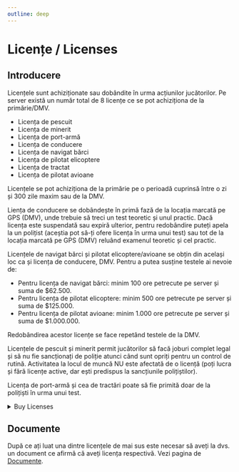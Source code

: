 ```yaml
---
outline: deep
---
```


# Licențe / Licenses

## Introducere

Licențele sunt achiziționate sau dobândite în urma acțiunilor jucătorilor. Pe server există un număr total de 8 licențe ce se pot achiziționa de la primărie/DMV. 

- Licența de pescuit
- Licența de minerit
- Licența de port-armă
- Licența de conducere
- Licența de navigat bărci
- Licența de pilotat elicoptere
- Licența de tractat
- Licența de pilotat avioane

Licențele se pot achiziționa de la primărie pe o perioadă cuprinsă între o zi și 300 zile maxim sau de la DMV.

Liența de conducere se dobândește în primă fază de la locația marcată pe GPS (DMV), unde trebuie să treci un test teoretic și unul practic. Dacă licența este suspendată sau expiră ulterior, pentru redobândire puteți apela la un polițist (aceștia pot să-ți ofere licența în urma unui test) sau tot de la locația marcată pe GPS (DMV) reluând examenul teoretic și cel practic.

Licențele de navigat bărci și pilotat elicoptere/avioane se obțin din același loc ca și licența de conducere, DMV. Pentru a putea susține testele ai nevoie de:
- Pentru licența de navigat bărci: minim 100 ore petrecute pe server și suma de $62.500.
- Pentru licența de pilotat elicoptere: minim 500 ore petrecute pe server și suma de $125.000.
- Pentru licența de pilotat avioane: minim 1.000 ore petrecute pe server și suma de $1.000.000.

Redobândirea acestor licențe se face repetând testele de la DMV.

Licențele de pescuit și minerit permit jucătorilor să facă joburi complet legal și să nu fie sancționați de poliție atunci când sunt opriți pentru un control de rutină. Activitatea la locul de muncă NU este afectată de o licență (poți lucra și fără licențe active, dar ești predispus la sancțiunile polițiștilor).

Licența de port-armă și cea de tractări poate să fie primită doar de la polițiști în urma unui test.

<details>
  <summary>Buy Licenses</summary>
  <img src="https://v.b-zone.ro/images/wiki/buy-license.png" alt="Car Tuning Centers">
</details>

## Documente

După ce ați luat una dintre licențele de mai sus este necesar să aveți la dvs. un document ce afirmă că aveți licența respectivă.
Vezi pagina de <a href="./documents">Documente</a>.
